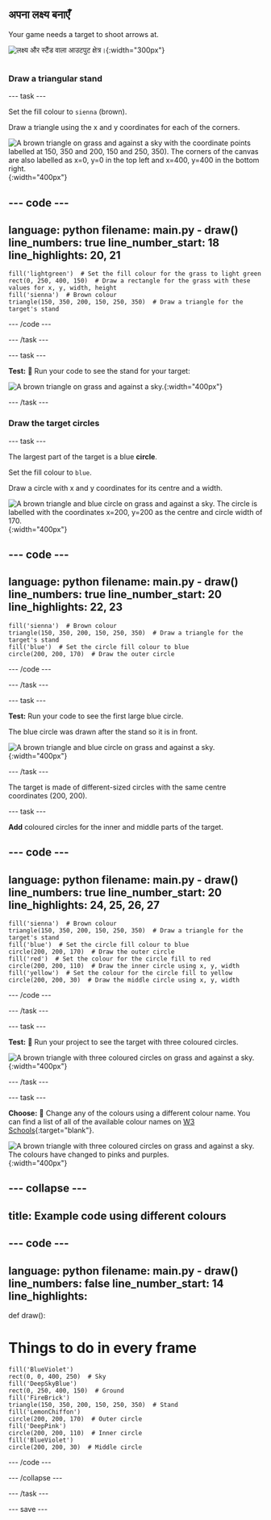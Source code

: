 ## अपना लक्ष्य बनाएँ

<div style="display: flex; flex-wrap: wrap">
<div style="flex-basis: 200px; flex-grow: 1; margin-right: 15px;">
Your game needs a target to shoot arrows at.
</div>
<div>

![लक्ष्य और स्टैंड वाला आउटपुट क्षेत्र।](images/three-circle.png){:width="300px"}

</div>
</div>

### Draw a triangular stand

--- task ---

Set the fill colour to `sienna` (brown).

Draw a triangle using the x and y coordinates for each of the corners.

![A brown triangle on grass and against a sky with the coordinate points labelled at 150, 350 and 200, 150 and 250, 350). The corners of the canvas are also labelled as x=0, y=0 in the top left and x=400, y=400 in the bottom right.](images/stand_coords.png){:width="400px"}

--- code ---
---
language: python filename: main.py - draw() line_numbers: true line_number_start: 18
line_highlights: 20, 21
---

    fill('lightgreen')  # Set the fill colour for the grass to light green
    rect(0, 250, 400, 150)  # Draw a rectangle for the grass with these values for x, y, width, height
    fill('sienna')  # Brown colour
    triangle(150, 350, 200, 150, 250, 350)  # Draw a triangle for the target's stand

--- /code ---

--- /task ---

--- task ---

**Test:** 🔄 Run your code to see the stand for your target:

![A brown triangle on grass and against a sky.](images/target-stand.png){:width="400px"}

--- /task ---

### Draw the target circles

--- task ---

The largest part of the target is a blue **circle**.

Set the fill colour to `blue`.

Draw a circle with x and y coordinates for its centre and a width.

![A brown triangle and blue circle on grass and against a sky. The circle is labelled with the coordinates x=200, y=200 as the centre and circle width of 170.](images/circle-coords.png){:width="400px"}

--- code ---
---
language: python filename: main.py - draw() line_numbers: true line_number_start: 20
line_highlights: 22, 23
---

    fill('sienna')  # Brown colour
    triangle(150, 350, 200, 150, 250, 350)  # Draw a triangle for the target's stand 
    fill('blue')  # Set the circle fill colour to blue
    circle(200, 200, 170)  # Draw the outer circle

--- /code ---

--- /task ---

--- task ---

**Test:** Run your code to see the first large blue circle.

The blue circle was drawn after the stand so it is in front.

![A brown triangle and blue circle on grass and against a sky.](images/blue-circle.png){:width="400px"}

--- /task ---

The target is made of different-sized circles with the same centre coordinates (200, 200).

--- task ---

**Add** coloured circles for the inner and middle parts of the target.

--- code ---
---
language: python filename: main.py - draw() line_numbers: true line_number_start: 20
line_highlights: 24, 25, 26, 27
---

    fill('sienna')  # Brown colour
    triangle(150, 350, 200, 150, 250, 350)  # Draw a triangle for the target's stand 
    fill('blue')  # Set the circle fill colour to blue
    circle(200, 200, 170)  # Draw the outer circle
    fill('red')  # Set the colour for the circle fill to red
    circle(200, 200, 110)  # Draw the inner circle using x, y, width
    fill('yellow')  # Set the colour for the circle fill to yellow      
    circle(200, 200, 30)  # Draw the middle circle using x, y, width

--- /code ---

--- /task ---

--- task ---

**Test:** 🔄 Run your project to see the target with three coloured circles.

![A brown triangle with three coloured circles on grass and against a sky.](images/three-circles.png){:width="400px"}

--- /task ---

--- task ---

**Choose:** 💭 Change any of the colours using a different colour name. You can find a list of all of the available colour names on [W3 Schools](https://www.w3schools.com/colors/colors_names.asp){:target="blank"}.

![A brown triangle with three coloured circles on grass and against a sky. The colours have changed to pinks and purples.](images/alternative-colours.png){:width="400px"}

--- collapse ---
---
title: Example code using different colours
---

--- code ---
---
language: python filename: main.py - draw() line_numbers: false line_number_start: 14
line_highlights:
---

def draw():
# Things to do in every frame

    fill('BlueViolet')
    rect(0, 0, 400, 250)  # Sky
    fill('DeepSkyBlue')
    rect(0, 250, 400, 150)  # Ground
    fill('FireBrick')
    triangle(150, 350, 200, 150, 250, 350)  # Stand
    fill('LemonChiffon')
    circle(200, 200, 170)  # Outer circle
    fill('DeepPink')
    circle(200, 200, 110)  # Inner circle
    fill('BlueViolet')
    circle(200, 200, 30)  # Middle circle

--- /code ---

--- /collapse ---

--- /task ---

--- save ---
